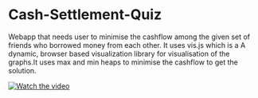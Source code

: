 # Cash-Settlement-Quiz
Webapp that needs user to minimise the cashflow among the given set of friends who borrowed money from each other. It uses vis.js which is a A dynamic, browser based visualization library for visualisation of the graphs.It uses max and min heaps to minimise the cashflow to get the solution.

[![Watch the video](https://i.imgur.com/vKb2F1B.png)](https://drive.google.com/open?id=1jguM7TeIjaFp3v91DisjGyJqE62YuCCw)
